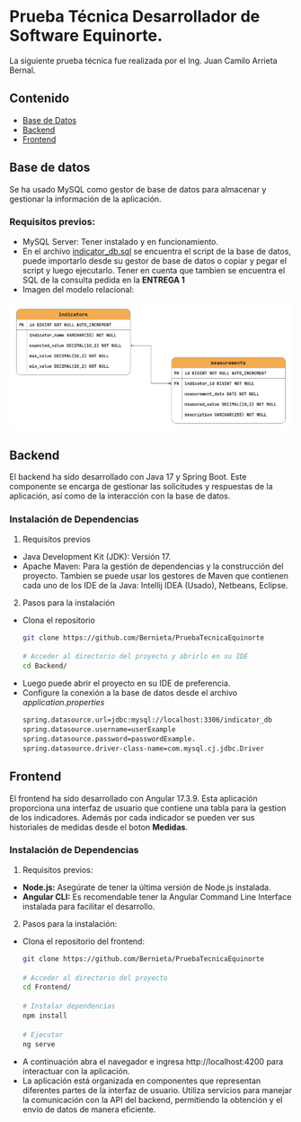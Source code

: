 # Prueba Técnica Desarrollador de Software Equinorte.

La siguiente prueba técnica fue realizada por el Ing. Juan Camilo Arrieta Bernal.

## Contenido
- [Base de Datos](#base-de-datos)
- [Backend](#backend)
- [Frontend](#frontend)


## Base de datos

Se ha usado MySQL como gestor de base de datos para almacenar y gestionar la información de la aplicación.

### Requisitos previos:

- MySQL Server: Tener instalado y en funcionamiento.
- En el archivo [indicator_db.sql](./indicator_db.sql) se encuentra el script de la base de datos, puede importarlo desde su gestor de base de datos o copiar y pegar el script y luego ejecutarlo. Tener en cuenta que tambien se encuentra el SQL de la consulta pedida en la **ENTREGA 1**
- Imagen del modelo relacional:

![Modelo-Relacional](./modelo-relacional.png)


## Backend

El backend ha sido desarrollado con Java 17 y Spring Boot. Este componente se encarga de gestionar las solicitudes y respuestas de la aplicación, así como de la interacción con la base de datos.

### Instalación de Dependencias

1. Requisitos previos

- Java Development Kit (JDK): Versión 17.
- Apache Maven: Para la gestión de dependencias y la construcción del proyecto. Tambien se puede usar los gestores de Maven que contienen cada uno de los IDE de la Java: Intellij IDEA (Usado), Netbeans, Eclipse.

2. Pasos para la instalación

- Clona el repositorio
    ```bash
    git clone https://github.com/Bernieta/PruebaTecnicaEquinorte

    # Acceder al directorio del proyecto y abrirlo en su IDE
    cd Backend/
    ```
- Luego puede abrir el proyecto en su IDE de preferencia.
- Configure la conexión a la base de datos desde el archivo *application.properties*
    ```bash
    spring.datasource.url=jdbc:mysql://localhost:3306/indicator_db
    spring.datasource.username=userExample
    spring.datasource.password=passwordExample.
    spring.datasource.driver-class-name=com.mysql.cj.jdbc.Driver
    ```

## Frontend

El frontend ha sido desarrollado con Angular 17.3.9. Esta aplicación proporciona una interfaz de usuario que contiene una tabla para la gestion de los indicadores. Además por cada indicador se pueden ver sus historiales de medidas desde el boton **Medidas**.

### Instalación de Dependencias

1. Requisitos previos:
- **Node.js:** Asegúrate de tener la última versión de Node.js instalada.
- **Angular CLI:** Es recomendable tener la Angular Command Line Interface instalada para facilitar el desarrollo.

2. Pasos para la instalación:

- Clona el repositorio del frontend:
    ```bash
    git clone https://github.com/Bernieta/PruebaTecnicaEquinorte

    # Acceder al directorio del proyecto 
    cd Frontend/

    # Instalar dependencias
    npm install

    # Ejecutar
    ng serve

    ```
- A continuación abra el navegador e ingresa http://localhost:4200 para interactuar con la aplicación.
- La aplicación está organizada en componentes que representan diferentes partes de la interfaz de usuario.
Utiliza servicios para manejar la comunicación con la API del backend, permitiendo la obtención y el envío de datos de manera eficiente.
